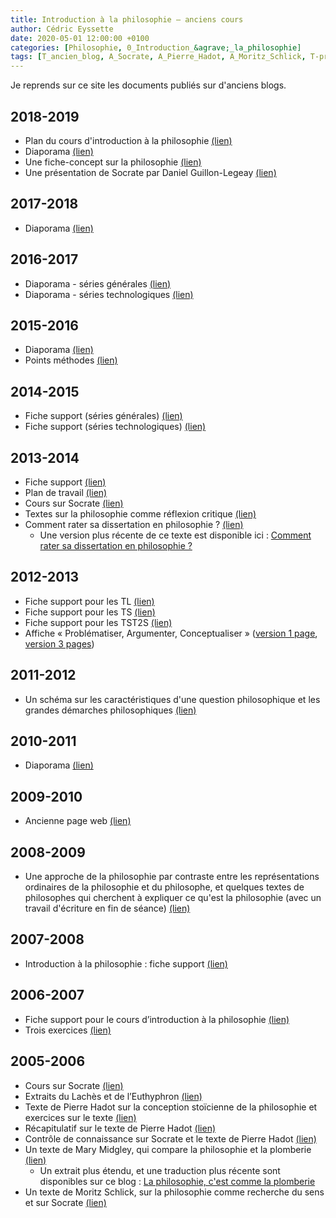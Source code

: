 ```yaml
---
title: Introduction à la philosophie – anciens cours
author: Cédric Eyssette
date: 2020-05-01 12:00:00 +0100
categories: [Philosophie, 0_Introduction_&agrave;_la_philosophie]
tags: [T_ancien_blog, A_Socrate, A_Pierre_Hadot, A_Moritz_Schlick, T-probl&eacute;matiser, T-argumenter, T-conceptualiser]
---
```


Je reprends sur ce site les documents publiés sur d'anciens blogs.

## 2018-2019

- Plan du cours d'introduction à la philosophie [(lien)](https://docs.google.com/document/d/1_GV6zXQ4gQtyiDbkNEwTN3UjAg6XA9clxQFl8HDH4Ok/edit?usp=sharing)
- Diaporama [(lien)](https://docs.google.com/presentation/d/1XI3WAUFFPYsIW17No1RV-cbJ_-hnvMlgzgf_B0_vVu8/edit?usp=sharing)
- Une fiche-concept sur la philosophie [(lien)](https://docs.google.com/drawings/d/1JrJmktVtjLtzYLF7wGTJpYerTm02J5HluUtJenMHKC4/edit?usp=sharing)
- Une présentation de Socrate par Daniel Guillon-Legeay [(lien)](https://eyssette.github.io/blog/assets/pdf/ancien_blog/0_Introduction_philosophie/2018-2019-Daniel-Guillon-Legeay_Socrate-pere-philosophie.pdf)

## 2017-2018

- Diaporama [(lien)](https://docs.google.com/presentation/d/1v3OaAT2NPo7AkK_IVD2vnI9vqy4eg8s6bC4F6UzM4X0/edit?usp=sharing)

## 2016-2017

- Diaporama - séries générales [(lien)](https://docs.google.com/presentation/d/1Sz6CyYerWPmx4c4Zy-3fzyV0RD32bMksP3aYBsx2AL4/edit?usp=sharing)
- Diaporama - séries technologiques [(lien)](https://docs.google.com/presentation/d/1Cybgl4LQA0Kz2w-y77pjRg0UDirtoieve6uLleK532I/edit?usp=sharing)

## 2015-2016

- Diaporama [(lien)](https://docs.google.com/presentation/d/16nFC-dMbTjhH3APBEn2smL65mwUehL6I__W4SAadsPI/edit?usp=sharing)
- Points méthodes [(lien)](https://docs.google.com/presentation/d/1J5v7J8H2MSMABNKOyEKnNw6V0VbMrW1DNJNEZ7HFwhQ/edit?usp=sharing)

## 2014-2015

- Fiche support (séries générales) [(lien)](https://eyssette.github.io/blog/assets/pdf/ancien_blog/0_Introduction_philosophie/2014-2015-introduction-philosophie-series-generales.pdf)
- Fiche support (séries technologiques) [(lien)](https://eyssette.github.io/blog/assets/pdf/ancien_blog/0_Introduction_philosophie/2014-2015-introduction-philosophie-series-technologiques.pdf)

## 2013-2014

- Fiche support [(lien)](https://eyssette.github.io/blog/assets/pdf/ancien_blog/0_Introduction_philosophie/2013-2014-introduction-a-la-philosophie.pdf)
- Plan de travail [(lien)](https://eyssette.github.io/blog/assets/pdf/ancien_blog/0_Introduction_philosophie/2013-2014-introduction-philosophie-PlanTravail.pdf)
- Cours sur Socrate [(lien)](https://eyssette.github.io/blog/assets/pdf/ancien_blog/0_Introduction_philosophie/2013-2014-Socrate-cours.pdf)
- Textes sur la philosophie comme réflexion critique [(lien)](https://eyssette.github.io/blog/assets/pdf/ancien_blog/0_Introduction_philosophie/2013-2014-textes-philosophie-comme-reflexion-critique.pdf)
- Comment rater sa dissertation en philosophie ? [(lien)](2013-2014-comment-rater-sa-dissertation-en-philosophie.pdf)
  - Une version plus récente de ce texte est disponible ici : [Comment rater sa dissertation en philosophie ?](https://eyssette.github.io/blog/posts/comment-rater-sa-dissertation-en-philosophie/)

## 2012-2013

- Fiche support pour les TL [(lien)](https://eyssette.github.io/blog/assets/pdf/ancien_blog/0_Introduction_philosophie/2012-2013-introduction-philosophie-tl.pdf)
- Fiche support pour les TS [(lien)](https://eyssette.github.io/blog/assets/pdf/ancien_blog/0_Introduction_philosophie/2012-2013-introduction-philosophie-ts.pdf)
- Fiche support pour les TST2S [(lien)](https://eyssette.github.io/blog/assets/pdf/ancien_blog/0_Introduction_philosophie/2012-2013-introduction-philosophie-technos.pdf)
- Affiche « Problématiser, Argumenter, Conceptualiser » ([version 1 page](https://eyssette.github.io/blog/assets/pdf/ancien_blog/0_Introduction_philosophie/2012-2013-affiche-3operations-1page.pdf), [version 3 pages](https://eyssette.github.io/blog/assets/pdf/ancien_blog/0_Introduction_philosophie/2012-2013-affiche-3operations-3pages.pdf))

## 2011-2012

- Un schéma sur les caractéristiques d'une question philosophique et les grandes démarches philosophiques [(lien)](https://eyssette.github.io/blog/assets/pdf/ancien_blog/0_Introduction_philosophie/2011-2012-faire-de-la-philosophie.pdf)

## 2010-2011

- Diaporama [(lien)](https://docs.google.com/presentation/d/e/2PACX-1vTDCmkqk1ZaxBhapt1Sv66yYiSC7lRLwBA3tivyXu1wuM217yimWfa0P-o7KwSa-zTX7exRoxG2yKyL/pub?start=false&loop=false&delayms=60000ff)

## 2009-2010

- Ancienne page web [(lien)](https://eyssette.github.io/blog/assets/pdf/ancien_blog/0_Introduction_philosophie/2009-2010-intro_philo.pdf)

## 2008-2009

- Une approche de la philosophie par contraste entre les représentations ordinaires de la philosophie et du philosophe, et quelques textes de philosophes qui cherchent à expliquer ce qu'est la philosophie (avec un travail d'écriture en fin de séance) [(lien)](https://eyssette.github.io/blog/assets/pdf/ancien_blog/0_Introduction_philosophie/2008-2009-repr_philo.pdf)

## 2007-2008

- Introduction à la philosophie : fiche support [(lien)](https://eyssette.github.io/blog/assets/pdf/ancien_blog/0_Introduction_philosophie/2007-2008-0_s_intro_philo.pdf)

## 2006-2007

- Fiche support pour le cours d’introduction à la philosophie [(lien)](https://eyssette.github.io/blog/assets/pdf/ancien_blog/0_Introduction_philosophie/2006-2007-philosophie_fiche_support.pdf)
- Trois exercices [(lien)](https://eyssette.github.io/blog/assets/pdf/ancien_blog/0_Introduction_philosophie/2006-2007-exercices.pdf)

## 2005-2006

- Cours sur Socrate [(lien)](https://eyssette.github.io/blog/assets/pdf/ancien_blog/0_Introduction_philosophie/2005-2006-socrate.pdf)
- Extraits du Lachès et de l’Euthyphron [(lien)](https://eyssette.github.io/blog/assets/pdf/ancien_blog/0_Introduction_philosophie/2005-2006-socrate_textes.pdf)
- Texte de Pierre Hadot sur la conception stoïcienne de la philosophie et exercices sur le texte [(lien)](https://eyssette.github.io/blog/assets/pdf/ancien_blog/0_Introduction_philosophie/2005-2006-hadot_texte.pdf)
- Récapitulatif sur le texte de Pierre Hadot [(lien)](https://eyssette.github.io/blog/assets/pdf/ancien_blog/0_Introduction_philosophie/2005-2006-hadot_recapitulatif.pdf)
- Contrôle de connaissance sur Socrate et le texte de Pierre Hadot [(lien)](https://eyssette.github.io/blog/assets/pdf/ancien_blog/0_Introduction_philosophie/2005-2006-controle_socrate_hadot.pdf)
- Un texte de Mary Midgley, qui compare la philosophie et la plomberie [(lien)](https://eyssette.github.io/blog/assets/pdf/ancien_blog/0_Introduction_philosophie/2005-2006-philosophical_plumbing.pdf)
  - Un extrait plus étendu, et une traduction plus récente sont disponibles sur ce blog : [La philosophie, c'est comme la plomberie](https://eyssette.github.io/blog/posts/la-philosophie-c-est-comme-la-plomberie/)
- Un texte de Moritz Schlick, sur la philosophie comme recherche du sens et sur Socrate [(lien)](https://eyssette.github.io/blog/assets/pdf/ancien_blog/0_Introduction_philosophie/2005-2006-schlick_texte.pdf)
